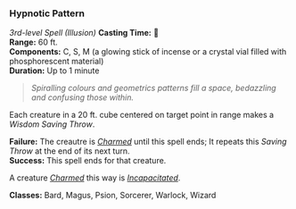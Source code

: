 ### Hypnotic Pattern  
*3rd-level Spell (Illusion)*
**Casting Time:** 🔷  
**Range:** 60 ft.  
**Components:** C, S, M (a glowing stick of incense or a crystal vial filled with phosphorescent material)  
**Duration:** Up to 1 minute  

> *Spiralling colours and geometrics patterns fill a space, bedazzling and confusing those within.*

Each creature in a 20 ft. cube centered on target point in range makes a *Wisdom Saving Throw*.

**Failure:** The creautre is *[Charmed]* until this spell ends; It repeats this *Saving Throw* at the end of its next turn.  
**Success:** This spell ends for that creature.  

A creature *[Charmed]* this way is *[Incapacitated]*.

**Classes:** Bard, Magus, Psion, Sorcerer, Warlock, Wizard

[Charmed]: ../../Rules/Conditions/Charmed.md
[Incapacitated]: ../../Rules/Conditions/Incapacitated.md
